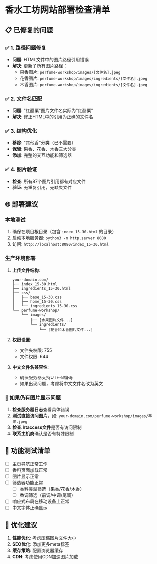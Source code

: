 # 香水工坊网站部署检查清单

<!-- 
🔧 部署指南
Last updated: 2025-06-09 18:40
Author: Perfume Workshop Team
Description: 网站部署问题修复记录和部署指南
-->

## 📋 已修复的问题

### ✅ 1. 路径问题修复
- **问题**: HTML文件中的图片路径引用错误
- **解决**: 更新了所有图片路径：
  - 果香图片: `perfume-workshop/images/[文件名].jpeg`
  - 花香图片: `perfume-workshop/images/ingredients/[文件名].jpeg`
  - 木香图片: `perfume-workshop/images/ingredients/[文件名].jpeg`

### ✅ 2. 文件名匹配
- **问题**: "红醋栗"图片文件名实际为"红醋粟"
- **解决**: 修正HTML中的引用为正确的文件名

### ✅ 3. 结构优化
- **移除**: "其他香"分类（已不需要）
- **保留**: 果香、花香、木香三大分类
- **添加**: 完整的交互功能和筛选器

### ✅ 4. 图片验证
- **检查**: 所有87个图片引用都有对应文件
- **验证**: 无重复引用，无缺失文件

## 🌐 部署建议

### 本地测试
1. 确保在项目根目录（包含 `index_15-30.html` 的目录）
2. 启动本地服务器: `python3 -m http.server 8080`
3. 访问: `http://localhost:8080/index_15-30.html`

### 生产环境部署
1. **上传文件结构**:
   ```
   your-domain.com/
   ├── index_15-30.html
   ├── ingredients_15-30.html
   ├── css/
   │   ├── base_15-30.css
   │   ├── home_15-30.css
   │   └── ingredients_15-30.css
   └── perfume-workshop/
       └── images/
           ├── [水果图片文件...]
           └── ingredients/
               └── [花香和木香图片文件...]
   ```

2. **权限设置**:
   - 文件夹权限: 755
   - 文件权限: 644

3. **中文文件名兼容性**:
   - 确保服务器支持UTF-8编码
   - 如果出现问题，考虑将中文文件名改为英文

### 🔧 如果仍有图片显示问题

1. **检查服务器日志**查看具体错误
2. **测试直接访问图片**，如: `your-domain.com/perfume-workshop/images/苹果.jpeg`
3. **检查.htaccess文件**是否有访问限制
4. **联系主机商**确认是否有特殊限制

## 📱 功能测试清单

- [ ] 主页导航正常工作
- [ ] 香料页面加载正常
- [ ] 图片显示正常
- [ ] 筛选器功能正常
  - [ ] 香料类型筛选（果香/花香/木香）
  - [ ] 香调筛选（前调/中调/尾调）
- [ ] 响应式布局在移动设备上正常
- [ ] 中文字体正确显示

## 🎯 优化建议

1. **性能优化**: 考虑压缩图片文件大小
2. **SEO优化**: 添加更多meta标签
3. **缓存策略**: 配置浏览器缓存
4. **CDN**: 考虑使用CDN加速图片加载 